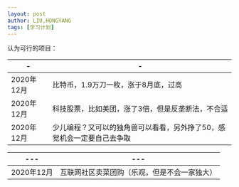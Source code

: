 ```yaml
---
layout: post
author: LIU,HONGYANG
tags: [学习计划]
---
```




认为可行的项目：

| -          | -                                                            |
| ---------- | ------------------------------------------------------------ |
| 2020年12月 | 比特币，1.9万刀一枚，涨于8月底，过高                         |
| 2020年12月 | 科技股票，比如美团，涨了3倍，但是反垄断法，不合适            |
| 2020年12月 | 少儿编程？又可以的独角兽可以看看，另外挣了50，感觉机会一定要自己去争取 |



| ---        | ---                                          |
| ---------- | -------------------------------------------- |
| 2020年12月 | 互联网社区卖菜团购（乐观，但是不会一家独大） |



